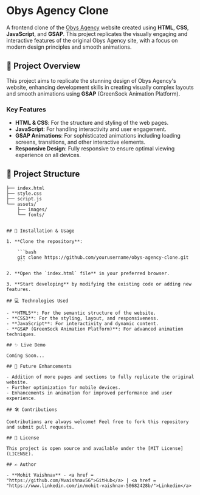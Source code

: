 # Obys Agency Clone

A frontend clone of the [Obys Agency](https://obys.agency) website created using **HTML**, **CSS**, **JavaScript**, and **GSAP**. This project replicates the visually engaging and interactive features of the original Obys Agency site, with a focus on modern design principles and smooth animations.

## 🚀 Project Overview

This project aims to replicate the stunning design of Obys Agency's website, enhancing development skills in creating visually complex layouts and smooth animations using **GSAP** (GreenSock Animation Platform).

### Key Features

- **HTML & CSS**: For the structure and styling of the web pages.
- **JavaScript**: For handling interactivity and user engagement.
- **GSAP Animations**: For sophisticated animations including loading screens, transitions, and other interactive elements.
- **Responsive Design**: Fully responsive to ensure optimal viewing experience on all devices.

## 📂 Project Structure

```plaintext
├── index.html
├── style.css
├── script.js
└── assets/
    ├── images/
    └── fonts/


## 🔧 Installation & Usage

1. **Clone the repository**:

    ```bash
    git clone https://github.com/yourusername/obys-agency-clone.git
    ```

2. **Open the `index.html` file** in your preferred browser.

3. **Start developing** by modifying the existing code or adding new features.

## 💻 Technologies Used

- **HTML5**: For the semantic structure of the website.
- **CSS3**: For the styling, layout, and responsiveness.
- **JavaScript**: For interactivity and dynamic content.
- **GSAP (GreenSock Animation Platform)**: For advanced animation techniques.

## ✨ Live Demo

Coming Soon...

## 🚀 Future Enhancements

- Addition of more pages and sections to fully replicate the original website.
- Further optimization for mobile devices.
- Enhancements in animation for improved performance and user experience.

## 🛠️ Contributions

Contributions are always welcome! Feel free to fork this repository and submit pull requests.

## 📝 License

This project is open source and available under the [MIT License](LICENSE).

## ✍️ Author

- **Mohit Vaishnav** - <a href = "https://github.com/Mvaishnav56">GitHub</a> | <a href = "https://www.linkedin.com/in/mohit-vaishnav-50682428b/">Linkedin</a>